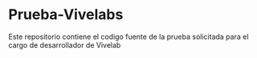 # Prueba-Vivelabs
Este repositorio contiene el codigo fuente de la prueba solicitada para el cargo de desarrollador de Vivelab
